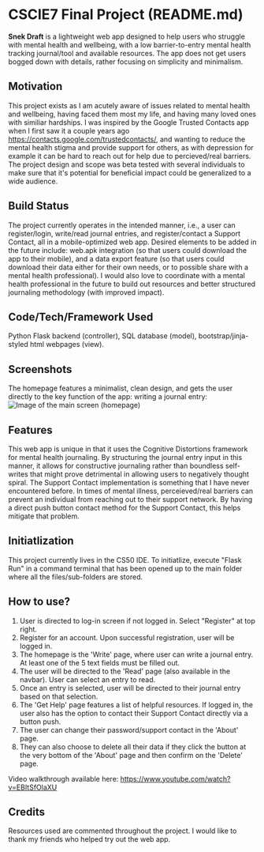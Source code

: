 # CSCIE7 Final Project (README.md)

**Snek Draft** is a lightweight web app designed to help users who struggle with mental health and wellbeing, with a low
barrier-to-entry mental health tracking journal/tool and available resources. The app does not get users bogged down with details,
rather focusing on simplicity and minimalism.

## Motivation
This project exists as I am acutely aware of issues related to mental health and wellbeing, having faced them most my life, and
having many loved ones with similiar hardships. I was inspired by the Google Trusted Contacts app when I first saw it a couple
years ago https://contacts.google.com/trustedcontacts/, and wanting to reduce the mental health stigma and provide support for
others, as with depression for example it can be hard to reach out for help due to percieved/real barriers. The project design and
scope was beta tested with several individuals to make sure that it's potential for beneficial impact could be generalized to a
wide audience.

## Build Status
The project currently operates in the intended manner, i.e., a user can register/login, write/read journal entries, and
register/contact a Support Contact, all in a mobile-optimized web app. Desired elements to be added in the future include: web.apk
integration (so that users could download the app to their mobile), and a data export feature (so that users could download their
data either for their own needs, or to possible share with a mental health professional). I would also love to coordinate with a
mental health professional in the future to build out resources and better structured journaling methodology (with improved
impact).

## Code/Tech/Framework Used
Python Flask backend (controller), SQL database (model), bootstrap/jinja-styled html webpages (view).

## Screenshots
The homepage features a minimalist, clean design, and gets the user directly to the key function of the app: writing a
journal entry: ![Image of the main screen (homepage)](/static/images/mainscreen.png "Main Screen")

## Features
This web app is unique in that it uses the Cognitive Distortions framework for mental health journaling. By structuring the
journal entry input in this manner, it allows for constructive journaling rather than boundless self-writes that might
prove detrimental in allowing users to negatively thought spiral. The Support Contact implementation is something that I
have never encountered before. In times of mental illness, perceieved/real barriers can prevent an individual from reaching
out to their support network. By having a direct push button contact method for the Support Contact, this helps mitigate that
problem.

## Initiatlization
This project currently lives in the CS50 IDE. To initiatlize, execute "Flask Run" in a command terminal that has
been opened up to the main folder where all the files/sub-folders are stored.

## How to use?
1. User is directed to log-in screen if not logged in. Select "Register" at top right.
2. Register for an account. Upon successful registration, user will be logged in.
3. The homepage is the 'Write' page, where user can write a journal entry. At least one of the 5 text fields must be filled out.
4. The user will be directed to the 'Read' page (also available in the navbar). User can select an entry to read.
5. Once an entry is selected, user will be directed to their journal entry based on that selection.
6. The 'Get Help' page features a list of helpful resources. If logged in, the user also has the option to contact their Support Contact directly via a button push.
7. The user can change their password/support contact in the 'About' page.
8. They can also choose to delete all their data if they click the button at the very bottom of the 'About' page and then confirm on the 'Delete' page.

Video walkthrough available here: <https://www.youtube.com/watch?v=EBItSfOlaXU>

## Credits
Resources used are commented throughout the project. I would like to thank my friends who helped try out the web app.
